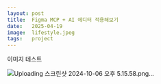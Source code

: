 ```yaml
---
layout: post
title:  Figma MCP + AI 에디터 적용해보기
date:   2025-04-19
image:  lifestyle.jpeg
tags:   project
---
```



이미지 테스트 

![Uploading 스크린샷 2024-10-06 오후 5.15.58.png…]()
